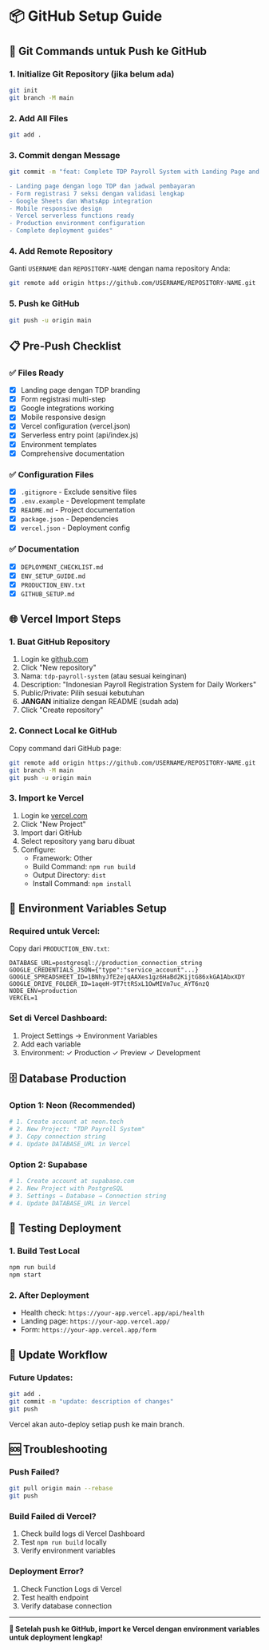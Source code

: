# 📦 GitHub Setup Guide

## 🚀 Git Commands untuk Push ke GitHub

### 1. Initialize Git Repository (jika belum ada)
```bash
git init
git branch -M main
```

### 2. Add All Files
```bash
git add .
```

### 3. Commit dengan Message
```bash
git commit -m "feat: Complete TDP Payroll System with Landing Page and Form Integration

- Landing page dengan logo TDP dan jadwal pembayaran
- Form registrasi 7 seksi dengan validasi lengkap  
- Google Sheets dan WhatsApp integration
- Mobile responsive design
- Vercel serverless functions ready
- Production environment configuration
- Complete deployment guides"
```

### 4. Add Remote Repository
Ganti `USERNAME` dan `REPOSITORY-NAME` dengan nama repository Anda:
```bash
git remote add origin https://github.com/USERNAME/REPOSITORY-NAME.git
```

### 5. Push ke GitHub
```bash
git push -u origin main
```

## 📋 Pre-Push Checklist

### ✅ Files Ready
- [x] Landing page dengan TDP branding
- [x] Form registrasi multi-step
- [x] Google integrations working
- [x] Mobile responsive design
- [x] Vercel configuration (vercel.json)
- [x] Serverless entry point (api/index.js)
- [x] Environment templates
- [x] Comprehensive documentation

### ✅ Configuration Files
- [x] `.gitignore` - Exclude sensitive files
- [x] `.env.example` - Development template
- [x] `README.md` - Project documentation
- [x] `package.json` - Dependencies
- [x] `vercel.json` - Deployment config

### ✅ Documentation
- [x] `DEPLOYMENT_CHECKLIST.md`
- [x] `ENV_SETUP_GUIDE.md`
- [x] `PRODUCTION_ENV.txt`
- [x] `GITHUB_SETUP.md`

## 🌐 Vercel Import Steps

### 1. Buat GitHub Repository
1. Login ke [github.com](https://github.com)
2. Click "New repository"
3. Nama: `tdp-payroll-system` (atau sesuai keinginan)
4. Description: "Indonesian Payroll Registration System for Daily Workers"
5. Public/Private: Pilih sesuai kebutuhan
6. **JANGAN** initialize dengan README (sudah ada)
7. Click "Create repository"

### 2. Connect Local ke GitHub
Copy command dari GitHub page:
```bash
git remote add origin https://github.com/USERNAME/REPOSITORY-NAME.git
git branch -M main
git push -u origin main
```

### 3. Import ke Vercel
1. Login ke [vercel.com](https://vercel.com)
2. Click "New Project"
3. Import dari GitHub
4. Select repository yang baru dibuat
5. Configure:
   - Framework: Other
   - Build Command: `npm run build`
   - Output Directory: `dist`
   - Install Command: `npm install`

## 🔐 Environment Variables Setup

### Required untuk Vercel:
Copy dari `PRODUCTION_ENV.txt`:

```
DATABASE_URL=postgresql://production_connection_string
GOOGLE_CREDENTIALS_JSON={"type":"service_account"...}
GOOGLE_SPREADSHEET_ID=1BNhyJfE2ejqAAXes1gz6HaBd2KijtG86xkGA1AbxXDY
GOOGLE_DRIVE_FOLDER_ID=1aqeH-9T7ttRSxL1OwMIVm7uc_AYT6nzQ
NODE_ENV=production
VERCEL=1
```

### Set di Vercel Dashboard:
1. Project Settings → Environment Variables
2. Add each variable
3. Environment: ✓ Production ✓ Preview ✓ Development

## 🗄️ Database Production

### Option 1: Neon (Recommended)
```bash
# 1. Create account at neon.tech
# 2. New Project: "TDP Payroll System"
# 3. Copy connection string
# 4. Update DATABASE_URL in Vercel
```

### Option 2: Supabase
```bash
# 1. Create account at supabase.com
# 2. New Project with PostgreSQL
# 3. Settings → Database → Connection string
# 4. Update DATABASE_URL in Vercel
```

## 🧪 Testing Deployment

### 1. Build Test Local
```bash
npm run build
npm start
```

### 2. After Deployment
- Health check: `https://your-app.vercel.app/api/health`
- Landing page: `https://your-app.vercel.app/`
- Form: `https://your-app.vercel.app/form`

## 🔄 Update Workflow

### Future Updates:
```bash
git add .
git commit -m "update: description of changes"
git push
```

Vercel akan auto-deploy setiap push ke main branch.

## 🆘 Troubleshooting

### Push Failed?
```bash
git pull origin main --rebase
git push
```

### Build Failed di Vercel?
1. Check build logs di Vercel Dashboard
2. Test `npm run build` locally
3. Verify environment variables

### Deployment Error?
1. Check Function Logs di Vercel
2. Test health endpoint
3. Verify database connection

---

**🎯 Setelah push ke GitHub, import ke Vercel dengan environment variables untuk deployment lengkap!**